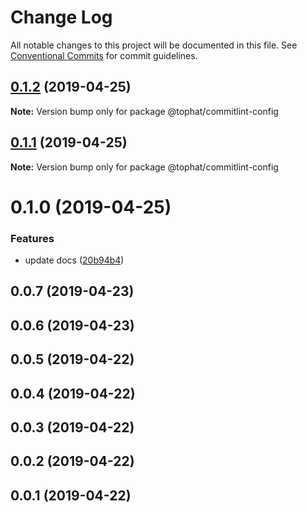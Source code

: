 # Change Log

All notable changes to this project will be documented in this file.
See [Conventional Commits](https://conventionalcommits.org) for commit guidelines.

## [0.1.2](https://github.com/tophat/commit-utils/compare/@tophat/commitlint-config@0.1.1...@tophat/commitlint-config@0.1.2) (2019-04-25)

**Note:** Version bump only for package @tophat/commitlint-config





## [0.1.1](https://github.com/tophat/commit-utils/compare/@tophat/commitlint-config@0.1.0...@tophat/commitlint-config@0.1.1) (2019-04-25)

**Note:** Version bump only for package @tophat/commitlint-config





# 0.1.0 (2019-04-25)


### Features

* update docs ([20b94b4](https://github.com/tophat/commit-utils/commit/20b94b4))



## 0.0.7 (2019-04-23)



## 0.0.6 (2019-04-23)



## 0.0.5 (2019-04-22)



## 0.0.4 (2019-04-22)



## 0.0.3 (2019-04-22)



## 0.0.2 (2019-04-22)



## 0.0.1 (2019-04-22)
